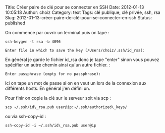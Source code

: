 Title: Créer paire de clé pour se connecter en SSH
Date: 2012-01-13 10:05:18
Author: choiz
Category: text
Tags: clé publique, clé privée, ssh, rsa
Slug: 2012-01-13-créer-paire-de-clé-pour-se-connecter-en-ssh
Status: published

On commence par ouvrir un terminal puis on tape :

    ssh-keygen -t rsa -b 4096

    Enter file in which to save the key (/Users/choiz/.ssh/id_rsa):

En général je garde le fichier id\_rsa donc je tape "enter" sinon vous
pouvez spécifier un autre chemin ainsi qu'un autre fichier. :

    Enter passphrase (empty for no passphrase):

Ici on tape un mot de passe si on en veut un lors de la connexion aux
différents hosts. En général j'en défini un.

Pour finir on copie la clé sur le serveur soit via scp :

    scp ~/.ssh/id\_rsa.pub user@ip:~/.ssh/authorized\_keys/

ou via ssh-copy-id :

    ssh-copy-id -i ~/.ssh/id\_rsa.pub user@ip
